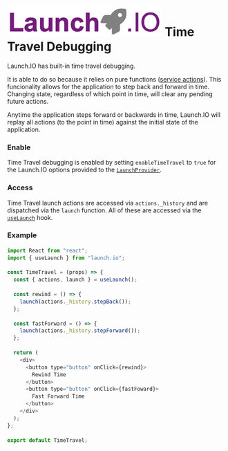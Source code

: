 # ![Launch.IO Logo](../../logo/logo-small.png) Time Travel Debugging

Launch.IO has built-in time travel debugging.

It is able to do so because it relies on pure functions ([service actions](./service.md)). This funcionality allows for the application to step back and forward in time. Changing state, regardless of which point in time, will clear any pending future actions.

Anytime the application steps forward or backwards in time, Launch.IO will replay all actions (to the point in time) against the initial state of the application.

### Enable

Time Travel debugging is enabled by setting `enableTimeTravel` to `true` for the Launch.IO options provided to the [`LaunchProvider`]('./launchProvider).

### Access

Time Travel launch actions are accessed via `actions._history` and are dispatched via the `launch` function. All of these are accessed via the [`useLaunch`](./useLaunch.md) hook.

### Example

```javascript
import React from "react";
import { useLaunch } from "launch.io";

const TimeTravel = (props) => {
  const { actions, launch } = useLaunch();

  const rewind = () => {
    launch(actions._history.stepBack());
  };

  const fastForward = () => {
    launch(actions._history.stepForward());
  };

  return (
    <div>
      <button type="button" onClick={rewind}>
        Rewind Time
      </button>
      <button type="button" onClick={fastFoward}>
        Fast Forward Time
      </button>
    </div>
  );
};

export default TimeTravel;
```
